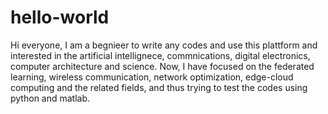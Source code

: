 # hello-world
Hi everyone,
I am a begnieer to write any codes and use this plattform and interested in the artificial intellignece, commnications, digital electronics, computer architecture and science. Now, I have focused on the federated learning, wireless communication, network optimization, edge-cloud computing and the related fields, and thus trying to test the codes using python and matlab.
